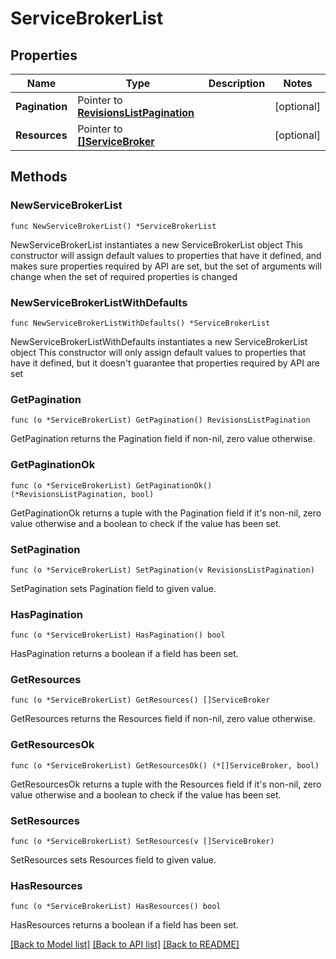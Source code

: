 # ServiceBrokerList

## Properties

Name | Type | Description | Notes
------------ | ------------- | ------------- | -------------
**Pagination** | Pointer to [**RevisionsListPagination**](RevisionsListPagination.md) |  | [optional] 
**Resources** | Pointer to [**[]ServiceBroker**](ServiceBroker.md) |  | [optional] 

## Methods

### NewServiceBrokerList

`func NewServiceBrokerList() *ServiceBrokerList`

NewServiceBrokerList instantiates a new ServiceBrokerList object
This constructor will assign default values to properties that have it defined,
and makes sure properties required by API are set, but the set of arguments
will change when the set of required properties is changed

### NewServiceBrokerListWithDefaults

`func NewServiceBrokerListWithDefaults() *ServiceBrokerList`

NewServiceBrokerListWithDefaults instantiates a new ServiceBrokerList object
This constructor will only assign default values to properties that have it defined,
but it doesn't guarantee that properties required by API are set

### GetPagination

`func (o *ServiceBrokerList) GetPagination() RevisionsListPagination`

GetPagination returns the Pagination field if non-nil, zero value otherwise.

### GetPaginationOk

`func (o *ServiceBrokerList) GetPaginationOk() (*RevisionsListPagination, bool)`

GetPaginationOk returns a tuple with the Pagination field if it's non-nil, zero value otherwise
and a boolean to check if the value has been set.

### SetPagination

`func (o *ServiceBrokerList) SetPagination(v RevisionsListPagination)`

SetPagination sets Pagination field to given value.

### HasPagination

`func (o *ServiceBrokerList) HasPagination() bool`

HasPagination returns a boolean if a field has been set.

### GetResources

`func (o *ServiceBrokerList) GetResources() []ServiceBroker`

GetResources returns the Resources field if non-nil, zero value otherwise.

### GetResourcesOk

`func (o *ServiceBrokerList) GetResourcesOk() (*[]ServiceBroker, bool)`

GetResourcesOk returns a tuple with the Resources field if it's non-nil, zero value otherwise
and a boolean to check if the value has been set.

### SetResources

`func (o *ServiceBrokerList) SetResources(v []ServiceBroker)`

SetResources sets Resources field to given value.

### HasResources

`func (o *ServiceBrokerList) HasResources() bool`

HasResources returns a boolean if a field has been set.


[[Back to Model list]](../README.md#documentation-for-models) [[Back to API list]](../README.md#documentation-for-api-endpoints) [[Back to README]](../README.md)


